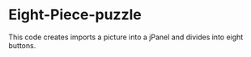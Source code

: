 # Eight-Piece-puzzle
This code creates imports a picture into a jPanel and divides 
into eight buttons. 
